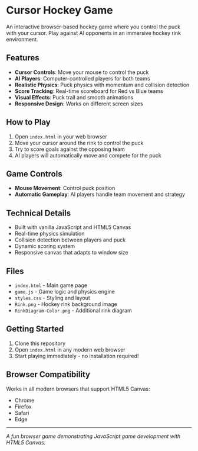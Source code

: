 # Cursor Hockey Game

An interactive browser-based hockey game where you control the puck with your cursor. Play against AI opponents in an immersive hockey rink environment.

## Features

- **Cursor Controls**: Move your mouse to control the puck
- **AI Players**: Computer-controlled players for both teams
- **Realistic Physics**: Puck physics with momentum and collision detection
- **Score Tracking**: Real-time scoreboard for Red vs Blue teams
- **Visual Effects**: Puck trail and smooth animations
- **Responsive Design**: Works on different screen sizes

## How to Play

1. Open `index.html` in your web browser
2. Move your cursor around the rink to control the puck
3. Try to score goals against the opposing team
4. AI players will automatically move and compete for the puck

## Game Controls

- **Mouse Movement**: Control puck position
- **Automatic Gameplay**: AI players handle team movement and strategy

## Technical Details

- Built with vanilla JavaScript and HTML5 Canvas
- Real-time physics simulation
- Collision detection between players and puck
- Dynamic scoring system
- Responsive canvas that adapts to window size

## Files

- `index.html` - Main game page
- `game.js` - Game logic and physics engine
- `styles.css` - Styling and layout
- `Rink.png` - Hockey rink background image
- `RinkDiagram-Color.png` - Additional rink diagram

## Getting Started

1. Clone this repository
2. Open `index.html` in any modern web browser
3. Start playing immediately - no installation required!

## Browser Compatibility

Works in all modern browsers that support HTML5 Canvas:
- Chrome
- Firefox
- Safari
- Edge

---

*A fun browser game demonstrating JavaScript game development with HTML5 Canvas.*